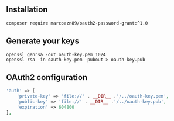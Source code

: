 Installation
-------------
    composer require marcoazn89/oauth2-password-grant:^1.0

Generate your keys
--------------------
    openssl genrsa -out oauth-key.pem 1024
    openssl rsa -in oauth-key.pem -pubout > oauth-key.pub

OAuth2 configuration
--------------------
```php
'auth' => [
    'private-key' => 'file://' . __DIR__ .'/../oauth-key.pem',
    'public-key' => 'file://' . __DIR__ .'/../oauth-key.pub',
    'expiration' => 604800
],
```
